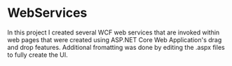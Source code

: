 # WebServices
In this project I created several WCF web services that are invoked within web pages that were created using ASP.NET Core Web Application's drag and drop features. Additional fromatting was done by editing the .aspx files to fully create the UI.
